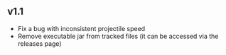 ## v1.1

- Fix a bug with inconsistent projectile speed
- Remove executable jar from tracked files (it can be accessed via the releases page)
